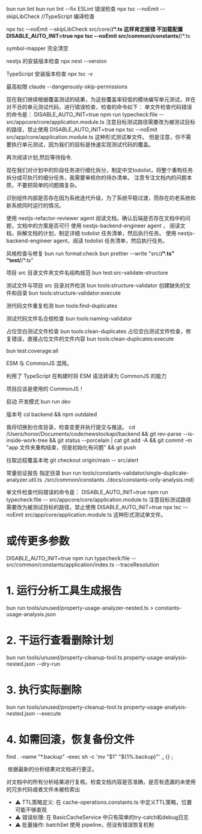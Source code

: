 bun run lint
bun run lint --fix   ESLint 错误检查
npx tsc --noEmit --skipLibCheck  //TypeScript 编译检查

npx tsc --noEmit --skipLibCheck src/core/**/*.ts  这样肯定报错 不加载配置
DISABLE_AUTO_INIT=true npx tsc --noEmit src/common/constants/**/*.ts   

symbol-mapper 完全清空

nestjs 的安装版本检查
npx nest --version

TypeScript 安装版本检查
npx tsc -v


最高权限
claude --dangerously-skip-permissions


现在我们继续根据覆盖测试的结果，为这些覆盖率较低的模块编写单元测试​，并在对不丑的单元测试代码，进行错误检查，检查的命令如下：
单文件检查代码错误的命令是：
DISABLE_AUTO_INIT=true npm run typecheck:file -- src/appcore/core/application.module.ts
注意目标测试路径需要改为被测试目标的路径，禁止使用
DISABLE_AUTO_INIT=true npx tsc --noEmit src/app/core/application.module.ts 这种形式测试单文件。
但是注意，你不需要执行单元测试，因为我们的目标是快速实现测试代码的覆盖。


再次阅读计划,然后等待指令.  

现在我们对计划中的阶段任务进行细化拆分，制定中文todolist，将整个重构任务拆分成可执行的细分任务，我需要审核你的待办清单。
注意专注文档内的问题本质，不要把简单的问题搞复杂。 


识别组件内部是否存在因为系统迭代升级，为了系统平稳过渡，而存在的老系统和新系统同时运行的情况。 

使用 nestjs-refactor-reviewer agent 阅读文档​，确认后端是否存在文档中的问题，文档中的方案是否可行
使用 nestjs-backend-engineer agent ， 阅读文档，拆解文档的计划，制定详细 todolist 任务清单，然后执行任务。
使用 nestjs-backend-engineer agent，阅读 todolist 任务清单，然后执行任务。

风格检查与修复
 bun run format:check
 bun prettier --write "src/**/*.ts" "test/**/*.ts"

项目 src 目录文件夹文件名结构规范
bun test:src-validate-structure

测试文件与项目 src 目录对齐检测
bun tools:structure-validator
创建缺失的文件和目录
bun tools:structure-validator:execute

测代码文件重复检测
bun tools:find-duplicates

测试代码文件名合规检查
bun tools:naming-validator

占位空白测试文件检查
bun tools:clean-duplicates
占位空白测试文件检查，修复错误，直接占位文件的文件内容
bun tools:clean-duplicates:execute

bun test:coverage:all

 ESM 与 CommonJS  混用。

 利用了 TypeScript 在构建时将 ESM 语法转译为 CommonJS 的能力

 项目应该是使用的 CommonJS！

 启动 开发模式
 bun run dev

版本号
cd backend && npm outdated


我将切换到仓库目录，检查变更并执行提交与推送。
cd /Users/honor/Documents/code/newstockapi/backend && git rev-parse --is-inside-work-tree && git status --porcelain | cat
git add -A && git commit -m "app 文件夹重构结束，但是初始化有问题" && git push

拉取远程覆盖本地
git checkout origin/main -- src/alert



常量验证报告 指定目录
bun run tools/constants-validator/single-duplicate-analyzer.util.ts ./src/common/constants ./docs/constants-only-analysis.md)



单文件检查代码错误的命令是：
DISABLE_AUTO_INIT=true npm run typecheck:file -- src/appcore/core/application.module.ts
注意目标测试路径需要改为被测试目标的路径，禁止使用
DISABLE_AUTO_INIT=true npx tsc --noEmit src/app/core/application.module.ts 这种形式测试单文件。
# 或传更多参数
DISABLE_AUTO_INIT=true npm run typecheck:file -- src/common/constants/application/index.ts --traceResolution



# 1. 运行分析工具生成报告
  bun run tools/unused/property-usage-analyzer-nested.ts > constants-usage-analysis.json

  # 2. 干运行查看删除计划
  bun run tools/unused/property-cleanup-tool.ts property-usage-analysis-nested.json --dry-run

  # 3. 执行实际删除
  bun run tools/unused/property-cleanup-tool.ts property-usage-analysis-nested.json --execute



  # 4. 如需回滚，恢复备份文件
  find . -name "*.backup" -exec sh -c 'mv "$1" "${1%.backup}"' _ {} \;





 依据最新的分析结果对文档进行更正。  

对文档中的所有分析结果进行复核。检查文档内容是否准确，是否有遗漏的未使用的冗余代码或者文件未被检索出




  - ⚠️ TTL策略定义: 在 cache-operations.constants.ts 中定义TTL策略，位置可能不够直观
  - ⚠️ 错误处理: 在 BasicCacheService 中只有简单的try-catch和debug日志
  - ⚠️ 批量操作: batchSet 使用 pipeline，但没有错误恢复机制
